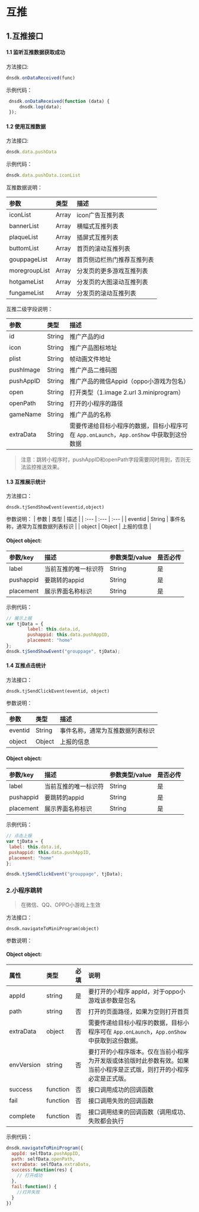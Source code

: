 # 互推

## 1.互推接口

#### 1.1 监听互推数据获取成功

方法接口:

```javascript
dnsdk.onDataReceived(func)
```

示例代码：

```javascript
 dnsdk.onDataReceived(function (data) {
     dnsdk.log(data);
 });
```

#### 1.2 使用互推数据

方法接口:

```javascript
dnsdk.data.pushData
```

示例代码：

```javascript
dnsdk.data.pushData.iconList
```

互推数据说明：

| 参数 | 类型 | 描述 |
| :--- | :--- | :--- |
| iconList | Array | icon广告互推列表 |
| bannerList | Array | 横幅式互推列表 |
| plaqueList | Array | 插屏式互推列表 |
| buttomList | Array | 首页的滚动互推列表 |
| gouppageList | Array | 首页侧边栏热门推荐互推列表 |
| moregroupList | Array | 分发页的更多游戏互推列表 |
| hotgameList | Array | 分发页的大图滚动互推列表 |
| fungameList | Array | 分发页的滚动互推列表 |

互推二级字段说明：

| 参数 | 类型 | 描述 |
| :--- | :--- | :--- |
| id | String | 推广产品的id |
| icon | String | 推广产品图标地址 |
| plist | String | 帧动画文件地址 |
| pushImage | String | 推广产品二维码图 |
| pushAppID | String | 推广产品的微信Appid（oppo小游戏为包名） |
| open | String | 打开类型（1.image 2.url 3.miniprogram） |
| openPath | String | 打开的小程序的路径 |
| gameName | String | 推广产品的名称 |
| extraData | String | 需要传递给目标小程序的数据，目标小程序可在 `App.onLaunch`，`App.onShow` 中获取到这份数据 |

> 注意：跳转小程序时，pushAppID和openPath字段需要同时用到，否则无法监控推送效果。

#### 1.3 互推展示统计

方法接口：

```text
dnsdk.tjSendShowEvent(eventid,object)
```

参数说明：
| 参数 | 类型 | 描述 |
| :--- | :--- | :--- |
| eventid | String | 事件名称，通常为互推数据列表标识 |
| object | Object | 上报的信息 |

#### Object object:

| 参数/key | 描述 | 参数类型/value | 是否必传 |
| :--- | :--- | :--- | :--- |
| label | 当前互推的唯一标识符 | String | 是 |
| pushappid | 要跳转的appid | String | 是 |
| placement | 展示界面名称标识 | String | 是 |

示例代码：

```javascript
// 展示上报
var tjData = {
        label: this.data.id,
        pushappid: this.data.pushAppID,
        placement: "home"
};
dnsdk.tjSendShowEvent("grouppage", tjData);
```

#### 1.4 互推点击统计

方法接口：

```text
dnsdk.tjSendClickEvent(eventid, object)
```

参数说明：

| 参数 | 类型 | 描述 |
| :--- | :--- | :--- |
| eventid | String | 事件名称，通常为互推数据列表标识 |
| object | Object | 上报的信息 |

#### Object object:

| 参数/key | 描述 | 参数类型/value | 是否必传 |
| :--- | :--- | :--- | :--- |
| label | 当前互推的唯一标识符 | String | 是 |
| pushappid | 要跳转的appid | String | 是 |
| placement | 展示界面名称标识 | String | 是 |

示例代码：

```javascript
// 点击上报
var tjData = {
 label: this.data.id,
 pushappid: this.data.pushAppID,
 placement: "home"
};

dnsdk.tjSendClickEvent("grouppage", tjData);
```

### 2.小程序跳转

> 在微信、QQ、OPPO小游戏上生效

方法接口：

```text
dnsdk.navigateToMiniProgram(object)
```

参数说明：

#### Object object:

| 属性 | 类型 | 必填 | 说明 |
| :--- | :--- | :--- | :--- |
| appId | string | 是 | 要打开的小程序 appId，对于oppo小游戏该参数是包名 |
| path | string | 否 | 打开的页面路径，如果为空则打开首页 |
| extraData | object | 否 | 需要传递给目标小程序的数据，目标小程序可在 `App.onLaunch`，`App.onShow` 中获取到这份数据。 |
| envVersion | string | 否 | 要打开的小程序版本。仅在当前小程序为开发版或体验版时此参数有效。如果当前小程序是正式版，则打开的小程序必定是正式版。 |
| success | function | 否 | 接口调用成功的回调函数 |
| fail | function | 否 | 接口调用失败的回调函数 |
| complete | function | 否 | 接口调用结束的回调函数（调用成功、失败都会执行 |

示例代码：

```javascript
dnsdk.navigateToMiniProgram({
  appId: selfData.pushAppID,
  path: selfData.openPath,
  extraData: selfData.extraData,
  success:function(res) {
    // 打开成功
  },
  fail:function() {
    //打开失败
  }
})
```

